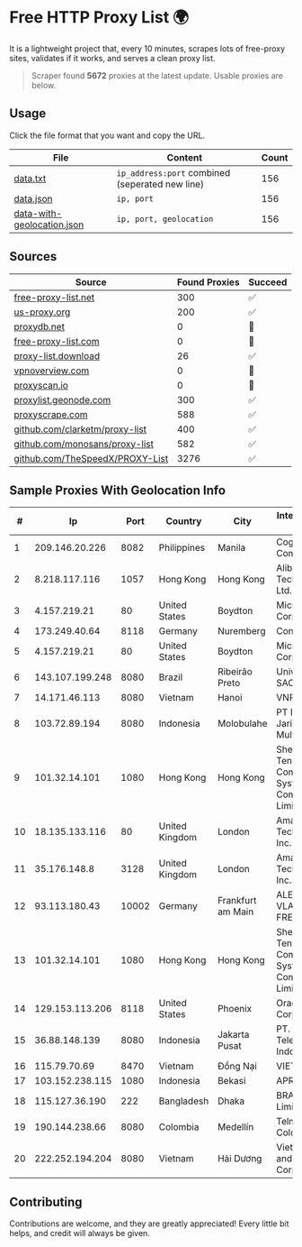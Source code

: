 
# Free HTTP Proxy List 🌍

It is a lightweight project that, every 10 minutes, scrapes lots of free-proxy sites, validates if it works, and serves a clean proxy list.


> Scraper found **5672** proxies at the latest update. Usable proxies are below.

## Usage

Click the file format that you want and copy the URL.


|File|Content|Count|
|----|-------|-----|
|[data.txt](https://raw.githubusercontent.com/themiralay/Proxy-List-World/master/data.txt)|`ip_address:port` combined (seperated new line)|156|
|[data.json](https://raw.githubusercontent.com/themiralay/Proxy-List-World/master/data.json)|`ip, port`|156|
|[data-with-geolocation.json](https://raw.githubusercontent.com/themiralay/Proxy-List-World/master/data-with-geolocation.json)|`ip, port, geolocation`|156|

## Sources

|Source|Found Proxies|Succeed|
|------|-------------|-------|
|[free-proxy-list.net](https://free-proxy-list.net)|300|✅|
|[us-proxy.org](https://www.us-proxy.org)|200|✅|
|[proxydb.net](http://proxydb.net)|0|🚫|
|[free-proxy-list.com](https://free-proxy-list.com/?page=&port=&type%5B%5D=http&type%5B%5D=https&up_time=0&search=Search)|0|🚫|
|[proxy-list.download](https://www.proxy-list.download/HTTP)|26|✅|
|[vpnoverview.com](https://vpnoverview.com/privacy/anonymous-browsing/free-proxy-servers)|0|🚫|
|[proxyscan.io](https://www.proxyscan.io)|0|🚫|
|[proxylist.geonode.com](https://proxylist.geonode.com/api/proxy-list?limit=300&page=1&sort_by=lastChecked&sort_type=desc&protocols=http,https)|300|✅|
|[proxyscrape.com](https://api.proxyscrape.com/v2/?request=displayproxies&protocol=http&timeout=10000&country=all&ssl=all&anonymity=all)|588|✅|
|[github.com/clarketm/proxy-list](https://raw.githubusercontent.com/clarketm/proxy-list/master/proxy-list-raw.txt)|400|✅|
|[github.com/monosans/proxy-list](https://raw.githubusercontent.com/monosans/proxy-list/main/proxies/http.txt)|582|✅|
|[github.com/TheSpeedX/PROXY-List](https://raw.githubusercontent.com/TheSpeedX/PROXY-List/master/http.txt)|3276|✅|


## Sample Proxies With Geolocation Info

|#|Ip|Port|Country|City|Internet Service Provider|
|-|--|----|-------|----|-------------------------|
|1|209.146.20.226|8082|Philippines|Manila|Cogent Communications|
|2|8.218.117.116|1057|Hong Kong|Hong Kong|Alibaba (US) Technology Co., Ltd.|
|3|4.157.219.21|80|United States|Boydton|Microsoft Corporation|
|4|173.249.40.64|8118|Germany|Nuremberg|Contabo GmbH|
|5|4.157.219.21|80|United States|Boydton|Microsoft Corporation|
|6|143.107.199.248|8080|Brazil|Ribeirão Preto|Universidade De SAO Paulo|
|7|14.171.46.113|8080|Vietnam|Hanoi|VNPT-VNNIC|
|8|103.72.89.194|8080|Indonesia|Molobulahe|PT Insolikh Jaringan Multimedia|
|9|101.32.14.101|1080|Hong Kong|Hong Kong|Shenzhen Tencent Computer Systems Company Limited|
|10|18.135.133.116|80|United Kingdom|London|Amazon Technologies Inc.|
|11|35.176.148.8|3128|United Kingdom|London|Amazon Technologies Inc.|
|12|93.113.180.43|10002|Germany|Frankfurt am Main|ALEXANDRU VLAD trading as FREAKHOSTING|
|13|101.32.14.101|1080|Hong Kong|Hong Kong|Shenzhen Tencent Computer Systems Company Limited|
|14|129.153.113.206|8118|United States|Phoenix|Oracle Corporation|
|15|36.88.148.139|8080|Indonesia|Jakarta Pusat|PT. Telekomunikasi Indonesia|
|16|115.79.70.69|8470|Vietnam|Đồng Nại|VIETELftth|
|17|103.152.238.115|1080|Indonesia|Bekasi|APRIN|
|18|115.127.36.190|222|Bangladesh|Dhaka|BRACNet Limited|
|19|190.144.238.66|8080|Colombia|Medellín|Telmex Colombia S.A.|
|20|222.252.194.204|8080|Vietnam|Hải Dương|VietNam Post and Telecom Corporation|



## Contributing

Contributions are welcome, and they are greatly appreciated! Every
little bit helps, and credit will always be given.

